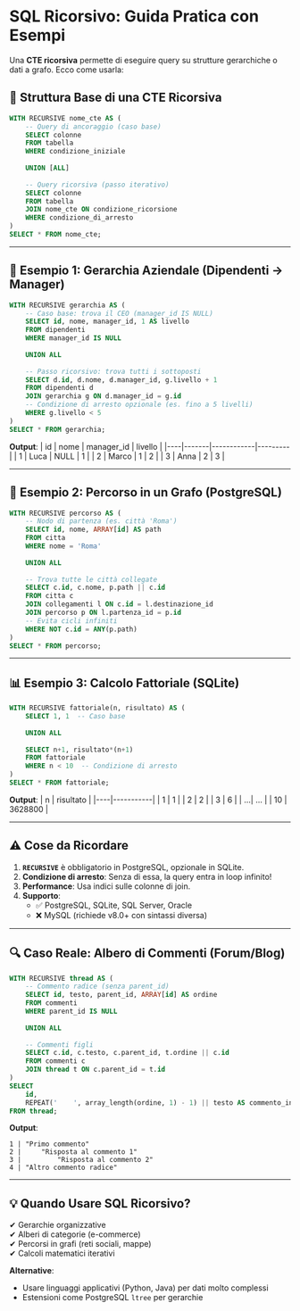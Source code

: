 # **SQL Ricorsivo: Guida Pratica con Esempi**

Una **CTE ricorsiva** permette di eseguire query su strutture gerarchiche o dati a grafo. Ecco come usarla:

## **📌 Struttura Base di una CTE Ricorsiva**
```sql
WITH RECURSIVE nome_cte AS (
    -- Query di ancoraggio (caso base)
    SELECT colonne
    FROM tabella
    WHERE condizione_iniziale
    
    UNION [ALL]
    
    -- Query ricorsiva (passo iterativo)
    SELECT colonne
    FROM tabella
    JOIN nome_cte ON condizione_ricorsione
    WHERE condizione_di_arresto
)
SELECT * FROM nome_cte;
```

---

## **🌳 Esempio 1: Gerarchia Aziendale (Dipendenti → Manager)**
```sql
WITH RECURSIVE gerarchia AS (
    -- Caso base: trova il CEO (manager_id IS NULL)
    SELECT id, nome, manager_id, 1 AS livello
    FROM dipendenti
    WHERE manager_id IS NULL
    
    UNION ALL
    
    -- Passo ricorsivo: trova tutti i sottoposti
    SELECT d.id, d.nome, d.manager_id, g.livello + 1
    FROM dipendenti d
    JOIN gerarchia g ON d.manager_id = g.id
    -- Condizione di arresto opzionale (es. fino a 5 livelli)
    WHERE g.livello < 5
)
SELECT * FROM gerarchia;
```

**Output**:
| id | nome  | manager_id | livello |
|----|-------|------------|---------|
| 1  | Luca  | NULL       | 1       |
| 2  | Marco | 1          | 2       |
| 3  | Anna  | 2          | 3       |

---

## **🔄 Esempio 2: Percorso in un Grafo (PostgreSQL)**
```sql
WITH RECURSIVE percorso AS (
    -- Nodo di partenza (es. città 'Roma')
    SELECT id, nome, ARRAY[id] AS path
    FROM citta
    WHERE nome = 'Roma'
    
    UNION ALL
    
    -- Trova tutte le città collegate
    SELECT c.id, c.nome, p.path || c.id
    FROM citta c
    JOIN collegamenti l ON c.id = l.destinazione_id
    JOIN percorso p ON l.partenza_id = p.id
    -- Evita cicli infiniti
    WHERE NOT c.id = ANY(p.path)
)
SELECT * FROM percorso;
```

---

## **📊 Esempio 3: Calcolo Fattoriale (SQLite)**
```sql
WITH RECURSIVE fattoriale(n, risultato) AS (
    SELECT 1, 1  -- Caso base
    
    UNION ALL
    
    SELECT n+1, risultato*(n+1)
    FROM fattoriale
    WHERE n < 10  -- Condizione di arresto
)
SELECT * FROM fattoriale;
```

**Output**:
| n  | risultato |
|----|-----------|
| 1  | 1         |
| 2  | 2         |
| 3  | 6         |
| ...| ...       |
| 10 | 3628800   |

---

## **⚠️ Cose da Ricordare**
1. **`RECURSIVE`** è obbligatorio in PostgreSQL, opzionale in SQLite.
2. **Condizione di arresto**: Senza di essa, la query entra in loop infinito!
3. **Performance**: Usa indici sulle colonne di join.
4. **Supporto**:
   - ✅ PostgreSQL, SQLite, SQL Server, Oracle
   - ❌ MySQL (richiede v8.0+ con sintassi diversa)

---

## **🔍 Caso Reale: Albero di Commenti (Forum/Blog)**
```sql
WITH RECURSIVE thread AS (
    -- Commento radice (senza parent_id)
    SELECT id, testo, parent_id, ARRAY[id] AS ordine
    FROM commenti
    WHERE parent_id IS NULL
    
    UNION ALL
    
    -- Commenti figli
    SELECT c.id, c.testo, c.parent_id, t.ordine || c.id
    FROM commenti c
    JOIN thread t ON c.parent_id = t.id
)
SELECT 
    id,
    REPEAT('    ', array_length(ordine, 1) - 1) || testo AS commento_indentato
FROM thread;
```

**Output**:
```
1 | "Primo commento"
2 |     "Risposta al commento 1"
3 |         "Risposta al commento 2"
4 | "Altro commento radice"
```

---

## **💡 Quando Usare SQL Ricorsivo?**
✔ Gerarchie organizzative  
✔ Alberi di categorie (e-commerce)  
✔ Percorsi in grafi (reti sociali, mappe)  
✔ Calcoli matematici iterativi  

**Alternative**:  
- Usare linguaggi applicativi (Python, Java) per dati molto complessi  
- Estensioni come PostgreSQL `ltree` per gerarchie